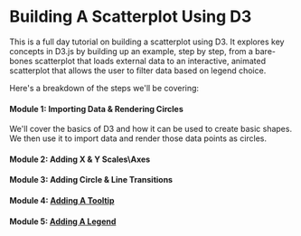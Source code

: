 # Building A Scatterplot Using D3

This is a full day tutorial on building a scatterplot using D3. It explores key concepts in D3.js by building up an example, step by step, from a bare-bones scatterplot that loads external data to an interactive, animated scatterplot that allows the user to filter data based on legend choice.  

Here's a breakdown of the steps we'll be covering: 

#### Module 1: Importing Data & Rendering Circles

We'll cover the basics of D3 and how it can be used to create basic shapes. We then use it to import data and render those data points as circles. 


#### Module 2: Adding X & Y Scales\Axes
#### Module 3: Adding Circle & Line Transitions
#### Module 4: [Adding A Tooltip](module-4-adding-a-tooltip.md) 
#### Module 5: [Adding A Legend](module-5-adding-a-legend.md)



